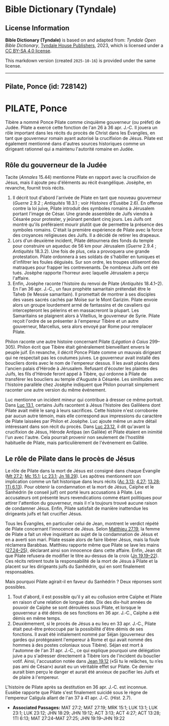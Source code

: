 # Bible Dictionary (Tyndale)

## License Information

**Bible Dictionary (Tyndale)** is based on and adapted from: _Tyndale Open Bible Dictionary_, [Tyndale House Publishers](https://tyndaleopenresources.com/), 2023, which is licensed under a [CC BY-SA 4.0 license](https://creativecommons.org/licenses/by-sa/4.0/legalcode.en).

This markdown version (created `2025-10-16`) is provided under the same license.



--------------------------------

## Pilate, Ponce (id: 728142)

PILATE, Ponce
=============

Tibère a nommé Ponce Pilate comme cinquième gouverneur (ou préfet) de Judée. Pilate a exercé cette fonction de l'an 26 à 36 apr. J.‑C. Il jouera un rôle important dans les récits du procès de Christ dans les Évangiles, en tant que gouverneur romain ayant autorisé la crucifixion de Jésus. Pilate est également mentionné dans d'autres sources historiques comme un dirigeant rationnel qui a maintenu l'autorité romaine en Judée.

Rôle du gouverneur de la Judée
------------------------------

Tacite (*Annales* 15\.44\) mentionne Pilate en rapport avec la crucifixion de Jésus, mais il ajoute peu d'éléments au récit évangélique. Josèphe, en revanche, fournit trois récits.

1. Il décrit tout d'abord l'arrivée de Pilate en tant que nouveau gouverneur (*Guerre* 2\.9\.2 ; *Antiquités* 18\.3\.1 ; voir *Histoires* d'Eusèbe 2\.6\). En offense contre la loi juive, Pilate introduit des symboles romains à Jérusalem portant l'image de César. Une grande assemblée de Juifs viendra à Césarée pour protester, y jeûnant pendant cinq jours. Les Juifs ont montré qu'ils préféraient mourir plutôt que de permettre la présence des symboles romains. C'était la première expérience de Pilate avec la force des croyances religieuses des Juifs. Il a décidé de retirer les drapeaux.
2. Lors d'un deuxième incident, Pilate détournera des fonds du temple pour construire un aqueduc de 56 km pour Jérusalem (*Guerre* 2\.9\.4 ; *Antiquités* 18\.3\.2\). Une fois de plus, cela a provoquera une grande protestation. Pilate ordonnera à ses soldats de s'habiller en tuniques et d'infiltrer les foules déguisés. Sur son ordre, les troupes utiliseront des matraques pour frapper les contrevenants. De nombreux Juifs ont été tués. Josèphe rapporte l'horreur avec laquelle Jérusalem a perçu l'affaire.
3. Enfin, Josèphe raconte l'histoire du renvoi de Pilate (*Antiquités* 18\.4\.1–2\). En l'an 36 apr. J.‑C., un faux prophète samaritain prétendait être le Taheb (le Messie samaritain). Il promettait de montrer à ses disciples des vases sacrés cachés par Moïse sur le Mont Garizim. Pilate envoie alors un groupe lourdement armé de fantassins et de cavaliers qui intercepteront les pèlerins et en massacreront la plupart. Les Samaritains se plaignent alors à Vitellius, le gouverneur de Syrie. Pilate reçoit l'ordre de se présenter à l'empereur Tibère et un autre gouverneur, Marcellus, sera alors envoyé par Rome pour remplacer Pilate.

Philon raconte une autre histoire concernant Pilate (*Légation à Caius* 299–305\). Philon écrit que Tibère était généralement bienveillant envers le peuple juif. En revanche, il décrit Ponce Pilate comme un mauvais dirigeant qui ne respectait pas les coutumes juives. Le gouverneur avait installé des boucliers dorés avec le nom de l'empereur dessus. Il les avait placés dans l'ancien palais d'Hérode à Jérusalem. Refusant d'écouter les plaintes des Juifs, les fils d'Hérode feront appel à Tibère, qui ordonne à Pilate de transférer les boucliers au temple d'Auguste à Césarée. Les similitudes avec l'histoire parallèle chez Josèphe indiquent que Philon pourrait simplement raconter une autre version du même événement.

Luc mentionne un incident mineur qui contribue à dresser ce même portrait. Dans [Luc 13\.1](https://ref.ly/Luke13:1), certains Juifs racontent à Jésus l'histoire des Galiléens dont Pilate avait mêlé le sang à leurs sacrifices. Cette histoire n'est corroborée par aucun autre témoin, mais elle correspond aux impressions du caractère de Pilate laissées par Philon et Josèphe. Luc ajoute même un autre détail intéressant dans son récit du procès. Dans [Luc 23\.12](https://ref.ly/Luke23:12), il dit qu'avant la crucifixion de Jésus, Hérode Antipas (en Galilée) et Pilate étaient en inimitié l'un avec l'autre. Cela pourrait provenir non seulement de l'hostilité habituelle de Pilate, mais particulièrement de l'événement en Galilée.

Le rôle de Pilate dans le procès de Jésus
-----------------------------------------

Le rôle de Pilate dans la mort de Jésus est consigné dans chaque Évangile ([Mt 27\.2](https://ref.ly/Matt27:2); [Mc 15\.1](https://ref.ly/Mark15:1); [Lc 23\.1](https://ref.ly/Luke23:1); [Jn 18\.29](https://ref.ly/John18:29)). Les apôtres mentionnent son implication comme un fait historique dans leurs récits ([Ac 3\.13](https://ref.ly/Acts3:13); [4\.27](https://ref.ly/Acts4:27); [13\.28](https://ref.ly/Acts13:28); [1Ti 6\.13](https://ref.ly/1Tim6:13)). Pour obtenir la condamnation et la mort de Jésus, Caïphe et le Sanhédrin (le conseil juif) ont porté leurs accusations à Pilate. Les accusateurs ont présenté leurs revendications comme étant politiques pour attirer l'attention du gouverneur, mais il n'a toujours trouvé aucune raison de condamner Jésus. Enfin, Pilate satisfait de manière inattendue les dirigeants juifs et fait crucifier Jésus.

Tous les Évangiles, en particulier celui de Jean, montrent le verdict répété de Pilate concernant l'innocence de Jésus. Selon [Matthieu 27\.19](https://ref.ly/Matt27:19), la femme de Pilate a fait un rêve inquiétant au sujet de la condamnation de Jésus et en a averti son mari. Pilate essaie alors de faire libérer Jésus, mais la foule réclamera Barabbas. Matthieu rapporte même que Pilate se lave les mains ([27\.24–25](https://ref.ly/Matt27:24-Matt27:25)), déclarant ainsi son innocence dans cette affaire. Enfin, Jean dit que Pilate refusera de modifier le titre au\-dessus de la croix ([Jn 19\.19–22](https://ref.ly/John19:19-John19:22)). Ces récits retirent toute la responsabilité de la mort de Jésus à Pilate et la placent sur les dirigeants juifs du Sanhédrin, qui en sont finalement responsables.

Mais pourquoi Pilate agirait\-il en faveur du Sanhédrin ? Deux réponses sont possibles.

1. Tout d'abord, il est possible qu'il y ait eu collusion entre Caïphe et Pilate en raison d'une relation de longue date. Dix des dix\-huit années de pouvoir de Caïphe se sont déroulées sous Pilate, et lorsque le gouverneur a été démis de ses fonctions en 36 apr. J.‑C., Caïphe a été démis en même temps.
2. Deuxièmement, si le procès de Jésus a eu lieu en 33 apr. J.‑C., Pilate était peut\-être préoccupé par la possibilité d'être démis de ses fonctions. Il avait été initialement nommé par Séjan (gouverneur des gardes qui protégeaient l'empereur à Rome et qui avait nommé des hommes à des postes coloniaux sous Tibère). Séjan est mort à l'automne de l'an 31 apr. J.‑C., ce qui explique pourquoi une délégation juive a pu s'adresser directement à Tibère lors de l'incident du bouclier votif. Ainsi, l'accusation notée dans [Jean 19\.12](https://ref.ly/John19:12) («Si tu le relâches, tu n’es pas ami de César») aurait eu un véritable effet sur Pilate. Ce dernier aurait bien perçu le danger et aurait été anxieux de pacifier les Juifs et de plaire à l'empereur.

L'histoire de Pilate après sa destitution en 36 apr. J.‑C. est inconnue. Eusèbe rapporte que Pilate s'est finalement suicidé sous le règne de l'empereur Caligula allant de l'an 37 à 41 apr. J.‑C. (*Hist.* 2\.7\).

* **Associated Passages:** MAT 27:2; MAT 27:19; MRK 15:1; LUK 13:1; LUK 23:1; LUK 23:12; JHN 18:29; JHN 19:12; ACT 3:13; ACT 4:27; ACT 13:28; 1TI 6:13; MAT 27:24–MAT 27:25; JHN 19:19–JHN 19:22

